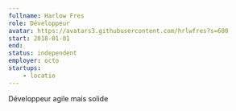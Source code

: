 ```yaml
---
fullname: Harlow Fres
role: Développeur
avatar: https://avatars3.githubusercontent.com/hrlwfres?s=600
start: 2018-01-01
end:
status: independent
employer: octo
startups:
    - locatio
---
```


Développeur agile mais solide
